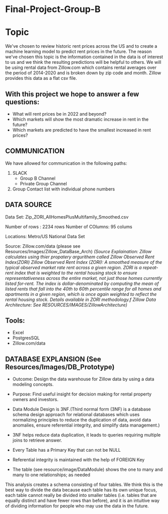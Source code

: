 # Final-Project-Group-B

# Topic

We've chosen to review historic rent prices across the US and to create a machine learning model to predict rent prices in the future. The reason we've chosen this topic is the information contained in the data is of interest to us and we think the resulting predictions will be helpful to others. We will be using rental data from Zillow.com which contains rental averages over the period of 2014-2020 and is broken down by zip code and month. Zillow provides this data as a flat csv file. 

## With this project we hope to answer a few questions:

* What will rent prices be in 2022 and beyond?
* Which markets will show the most dramatic increase in rent in the future?
* Which markets are predicted to have the smallest increased in rent prices? 

## COMMUNICATION 

We have allowed for communication in the following paths:   
1. SLACK 
    * Group B Channel
    * Private Group Channel
2. Group Contact list with individual phone numbers
  
## DATA SOURCE

Data Set: Zip_ZORI_AllHomesPlusMultifamily_Smoothed.csv 

Number of rows : 2234 rows
Number of COlumns: 95 colums 

Locations: Metro/US National Data Set

Source: Zillow.com/data (please see Resources/Images/Zillow_DataBase_Arch)
*(Source Explaination: Zillow calculates using thier propatery argurithem called Zillow Observed Rent Index(ZORI) Zillow Observed Rent Index (ZORI): A smoothed measure of the typical observed market rate rent across a given region. ZORI is a repeat-rent index that is weighted to the rental housing stock to ensure representativeness across the entire market, not just those homes currently listed for-rent. The index is dollar-denominated by computing the mean of listed rents that fall into the 40th to 60th percentile range for all homes and apartments in a given region, which is once again weighted to reflect the rental housing stock. Details available in ZORI methodology.f
Zillow Data Architecture: See RESOURCES/IMAGES/ZillowArchitecture)*

## Tools: 

* Excel 
* PostgresSQL
* Zillow.com/data

## DATABASE EXPLANSION (See Resources/Images/DB_Prototype)

* Outcome: Design the data warehouse for Zillow data by using a data modeling concepts. 
* Purpose: Find useful insight for decision making for rental property owners and investors. 

* Data Module Design is 3NF.(Third normal form (3NF) is a database schema design approach for relational databases which uses normalizing principles to reduce the duplication of    data, avoid data anomalies, ensure referential integrity, and simplify data management.)
* 3NF helps reduce data duplication, it leads to queries requiring multiple joins to retrieve answer.
* Every Table has a Primary Key that can not be NULL
* Referential integrity is maintained with the help of FOREIGN Key
* The table (see resource/image/DataModule) shows the one to many and many to one relationships; as needed

This analysis creates a schema consisting of four tables. We think this is the best way to divide the data because each table has its own unique focus, each table cannot really be divided into smaller tables (i.e. tables that are equally distinct and have fewer rows than before), and it is an intuitive way of dividing information for people who may use the data in the future.
